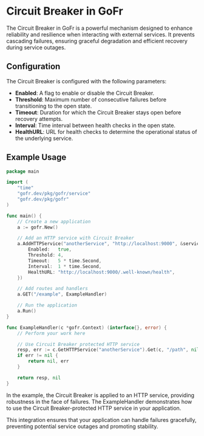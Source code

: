 # Circuit Breaker in GoFr

The Circuit Breaker in GoFr is a powerful mechanism designed to enhance reliability and resilience when interacting with external services. It prevents cascading failures, ensuring graceful degradation and efficient recovery during service outages.

## Configuration

The Circuit Breaker is configured with the following parameters:

- **Enabled**: A flag to enable or disable the Circuit Breaker.
- **Threshold**: Maximum number of consecutive failures before transitioning to the open state.
- **Timeout**: Duration for which the Circuit Breaker stays open before recovery attempts.
- **Interval**: Time interval between health checks in the open state.
- **HealthURL**: URL for health checks to determine the operational status of the underlying service.

## Example Usage

```go
package main

import (
    "time"
    "gofr.dev/pkg/gofr/service"
    "gofr.dev/pkg/gofr"
)

func main() {
    // Create a new application
    a := gofr.New()

    // Add an HTTP service with Circuit Breaker
    a.AddHTTPService("anotherService", "http://localhost:9000", &service.CircuitBreakerConfig{
        Enabled:   true,
        Threshold: 4,
        Timeout:   5 * time.Second,
        Interval:  1 * time.Second,
        HealthURL: "http://localhost:9000/.well-known/health",
    })

    // Add routes and handlers
    a.GET("/example", ExampleHandler)

    // Run the application
    a.Run()
}

func ExampleHandler(c *gofr.Context) (interface{}, error) {
    // Perform your work here

    // Use Circuit Breaker protected HTTP service
    resp, err := c.GetHTTPService("anotherService").Get(c, "/path", nil)
    if err != nil {
        return nil, err
    }

    return resp, nil
}
```

In the example, the Circuit Breaker is applied to an HTTP service, providing robustness in the face of failures. The ExampleHandler demonstrates how to use the Circuit Breaker-protected HTTP service in your application.

This integration ensures that your application can handle failures gracefully, preventing potential service outages and promoting stability.
